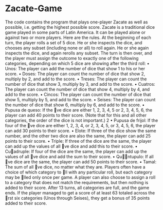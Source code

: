 # Zacate-Game
The code contains the program that plays one-player Zacate as well as possible, i.e. getting the highest possible score.
Zacate is a traditional dice game played in some parts of Latin America. It can be played alone or against
two or more players. Here are the rules. At the beginning of each turn, the player rolls a set of 5 dice. He or
she inspects the dice, and chooses any subset (including none or all) to roll again. He or she again inspects
the dice, and again rerolls any subset. The turn is then over, and the player must assign the outcome to
exactly one of the following categories, depending on which 5 dice are showing after the third roll:
• Unos: The player can add the number of dice that show 1 to his or her score.
• Doses: The player can count the number of dice that show 2, multiply by 2, and add to the score.
• Treses: The player can count the number of dice that show 3, multiply by 3, and add to the score.
• Cuatros: The player can count the number of dice that show 4, multiply by 4, and add to the score.
• Cincos: The player can count the number of dice that show 5, multiply by 5, and add to the score.
• Seises: The player can count the number of dice that show 6, multiply by 6, and add to the score.
• Pupusa de queso: If the ve dice are either 1, 2, 3, 4, 5 or 2, 3, 4, 5, 6, the player can add 40 points to
their score. (Note that for this and all other categories, the order of the dice is not important.)
2
• Pupusa de frijol: If the four of the ve dice are either 1, 2, 3, 4, or 2, 3, 4, 5, or 3, 4, 5, 6, the player
can add 30 points to their score.
• Elote: If three of the dice show the same number, and the other two dice are also the same, the player
can add 25 points to their score.
• Triple: If three of the dice are the same, the player can add up the values of all ve dice and add this
to their score.
• Cuadruple: If four of the dice are the same, the player can add up the values of all ve dice and add
the sum to their score.
• Quntupulo: If all ve dice are the same, the player can add 50 points to their score.
• Tamal: The sum of all ve dice, no matter what they are.
Players often have a choice of which category to ll with any particular roll, but each category may be
lled only once per game. A player can also choose to assign a roll to a category that does not match
the requirements, but then nothing is added to their score. After 13 turns, all categories are full, and the game ends. If the player managed to get a score of at least 63 totaled across the rst six categories (Unos
through Seises), they get a bonus of 35 points added to their score.
